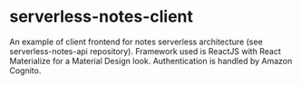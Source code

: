 # serverless-notes-client
An example of client frontend for notes serverless architecture (see serverless-notes-api repository). Framework used is ReactJS with React Materialize for a Material Design look. Authentication is handled by Amazon Cognito.
